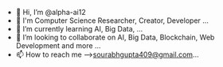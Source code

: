 - 👋 Hi, I’m @alpha-ai12
- 👀 I'm Computer Science Researcher, Creator, Developer ...
- 🌱 I’m currently learning AI, Big Data, ...
- 💞️ I’m looking to collaborate on  AI, Big Data, Blockchain, Web Development and more ...
- 📫 How to reach me -->sourabhgupta409@gmail.com...

<!---
alpha-ai12/alpha-ai12 is a ✨ special ✨ repository because its `README.md` (this file) appears on your GitHub profile.
You can click the Preview link to take a look at your changes.
--->
